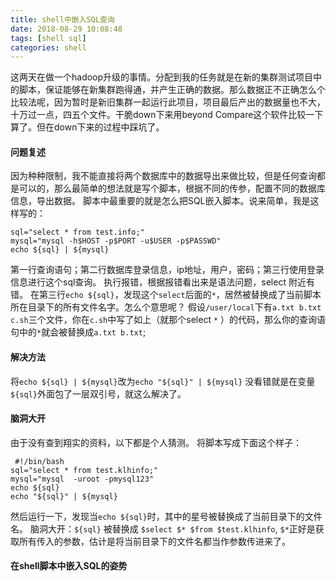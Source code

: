 ```yaml
---
title: shell中嵌入SQL查询
date: 2018-08-29 10:08:48
tags: [shell sql]
categories: shell
---
```

这两天在做一个hadoop升级的事情。分配到我的任务就是在新的集群测试项目中的脚本，保证能够在新集群跑得通，并产生正确的数据。那么数据正不正确怎么个比较法呢，因为暂时是新旧集群一起运行此项目，项目最后产出的数据量也不大，十万过一点，四五个文件。干脆down下来用beyond Compare这个软件比较一下算了。但在down下来的过程中踩坑了。
<!--more-->
#### 问题复述
因为种种限制，我不能直接将两个数据库中的数据导出来做比较，但是任何查询都是可以的，那么最简单的想法就是写个脚本，根据不同的传参，配置不同的数据库信息，导出数据。
脚本中最重要的就是怎么把SQL嵌入脚本。说来简单，我是这样写的：
```
sql="select * from test.info;"
mysql="mysql -h$HOST -p$PORT -u$USER -p$PASSWD"
echo ${sql} | ${mysql}
```
第一行查询语句；第二行数据库登录信息，ip地址，用户，密码；第三行使用登录信息进行这个sql查询。
执行报错，根据报错看出来是语法问题，select 附近有错。
在第三行`echo ${sql}`，发现这个`select`后面的`*`，居然被替换成了当前脚本所在目录下的所有文件名字。怎么个意思呢？
假设`/user/local`下有`a.txt b.txt c.sh`三个文件，你在`c.sh`中写了如上（就那个select `*` ）的代码，那么你的查询语句中的`*`就会被替换成`a.txt b.txt`;

#### 解决方法
将`echo ${sql} | ${mysql}`改为`echo "${sql}" | ${mysql}`
没看错就是在变量`${sql}`外面包了一层双引号，就这么解决了。

#### 脑洞大开
由于没有查到翔实的资料，以下都是个人猜测。
将脚本写成下面这个样子：
```
 #!/bin/bash
sql="select * from test.klhinfo;"
mysql="mysql  -uroot -pmysql123"
echo ${sql}
echo "${sql}" | ${mysql}
```
然后运行一下，发现当`echo ${sql}`时，其中的星号被替换成了当前目录下的文件名。
脑洞大开：`${sql}` 被替换成 `$select $* $from $test.klhinfo`, `$*`正好是获取所有传入的参数，估计是将当前目录下的文件名都当作参数传进来了。

#### 在shell脚本中嵌入SQL的姿势

